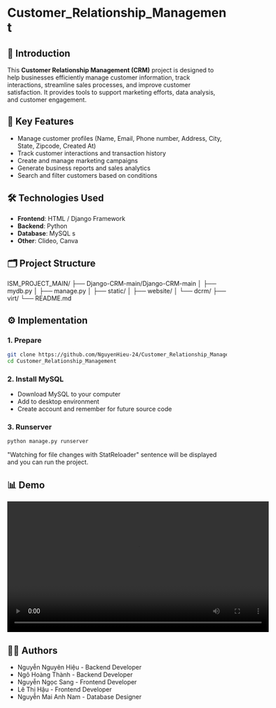 # Customer_Relationship_Management

## 📌 Introduction

This **Customer Relationship Management (CRM)** project is designed to help businesses efficiently manage customer information, track interactions, streamline sales processes, and improve customer satisfaction. It provides tools to support marketing efforts, data analysis, and customer engagement.

## 🚀 Key Features

- Manage customer profiles (Name, Email, Phone number, Address, City, State, Zipcode, Created At)
- Track customer interactions and transaction history
- Create and manage marketing campaigns
- Generate business reports and sales analytics
- Search and filter customers based on conditions

## 🛠️ Technologies Used

- **Frontend**: HTML / Django Framework
- **Backend**: Python 
- **Database**: MySQL s
- **Other**: Clideo, Canva

## 🗂️ Project Structure

ISM_PROJECT_MAIN/
├── Django-CRM-main/Django-CRM-main
│   ├── mydb.py
│   ├── manage.py
│   ├── static/
│   ├── website/
│   └── dcrm/
├── virt/
└── README.md

## ⚙️ Implementation

### 1. Prepare

```bash
git clone https://github.com/NguyenHieu-24/Customer_Relationship_Management.git
cd Customer_Relationship_Management
```

### 2. Install MySQL

- Download MySQL to your computer
- Add to desktop environment
- Create account and remember for future source code

### 3. Runserver

```bash
python manage.py runserver
```
"Watching for file changes with StatReloader" sentence will be displayed and you can run the project.

## 📊 Demo

<video src="Group6_Demo.mp4" controls width="600"></video>

## 🧑‍💻 Authors

- Nguyễn Nguyên Hiệu - Backend Developer
- Ngô Hoàng Thành - Backend Developer
- Nguyễn Ngọc Sang - Frontend Developer
- Lê Thị Hậu - Frontend Developer
- Nguyễn Mai Anh Nam - Database Designer
